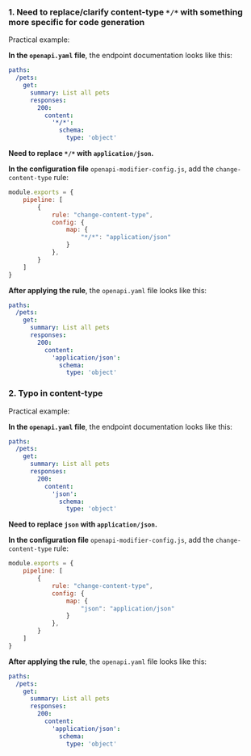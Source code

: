 <a name="custom_anchor_motivation_1"></a>
### 1. Need to replace/clarify content-type `*/*` with something more specific for code generation

Practical example:

**In the `openapi.yaml` file**, the endpoint documentation looks like this:

```yaml
paths:
  /pets:
    get:
      summary: List all pets
      responses:
        200:
          content:
            '*/*':
              schema:
                type: 'object'
```
**Need to replace `*/*` with `application/json`.**

**In the configuration file** `openapi-modifier-config.js`, add the `change-content-type` rule:

```js
module.exports = {
    pipeline: [
        {
            rule: "change-content-type",
            config: {
                map: {
                    "*/*": "application/json"
                }
            },
        }
    ]
}
```

**After applying the rule**, the `openapi.yaml` file looks like this:

```yaml
paths:
  /pets:
    get:
      summary: List all pets
      responses:
        200:
          content:
            'application/json':
              schema:
                type: 'object'
```

<a name="custom_anchor_motivation_2"></a>
### 2. Typo in content-type

Practical example:

**In the `openapi.yaml` file**, the endpoint documentation looks like this:

```yaml
paths:
  /pets:
    get:
      summary: List all pets
      responses:
        200:
          content:
            'json':
              schema:
                type: 'object'
```
**Need to replace `json` with `application/json`.**

**In the configuration file** `openapi-modifier-config.js`, add the `change-content-type` rule:

```js
module.exports = {
    pipeline: [
        {
            rule: "change-content-type",
            config: {
                map: {
                    "json": "application/json"
                }
            },
        }
    ]
}
```

**After applying the rule**, the `openapi.yaml` file looks like this:

```yaml
paths:
  /pets:
    get:
      summary: List all pets
      responses:
        200:
          content:
            'application/json':
              schema:
                type: 'object'
``` 